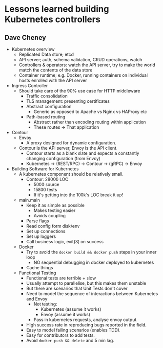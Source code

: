 # Lessons learned building Kubernetes controllers
## Dave Cheney

* Kubernetes overview
    * Replicated Data store; etcd
    * API server; auth, schema validation, CRUD operations, watch
    * Controllers & operators: watch the API server, try to make the world match the contents of the data store
    * Container runtime; e.g. Docker, running containers on individual hosts enrolled with the API server
* Ingress Controller
    * Should take care of the 90% use case for HTTP middleware
        * Traffic consolidation
        * TLS management: presenting certificates
        * Abstract configuration
            * Generic as opposed to Apache vs Nginx vs HAProxy etc
        * Path-based routing
            * Abstract rather than encoding routing within application
            * These routes -> That application
* Contour
    * Envoy
        * A proxy designed for dynamic configuration.
    * Contour is the API server, Envoy is the API client.
        * Contour starts as a blank slate and expects a constantly changing configuration (from Envoy)
        * Kubernetes -> (REST/RPC) -> Contour -> (gRPC) -> Envoy
* Building Software for Kubernetes
    * A kubernetes component should be relatively small.
        * Contour: 28000 LOC
            * 5000 source
            * 15800 tests
            * If it's getting into the 100k's LOC break it up!
    * main.main
        * Keep it as simple as possible
            * Makes testing easier
            * Avoids coupling
        * Parse flags
        * Read config form disk/env
        * Set up connections
        * Set up loggers
        * Call business logic, exit(3) on success
    * Docker
        * Try to avoid the `docker build && docker push` steps in your inner loop
            * NO sequential debugging in docker deployed to kubernetes
        * Cache things
    * Functional Testing
        * Functional tests are terrible + slow
        * Usually attempt to parallelise, but this makes them unstable
        * But there are scenarios that Unit Tests don't cover
        * Need to model the sequence of interactions between Kubernetes and Envoy
            * Not testing:
                * Kubernetes (assume it works)
                * Envoy (assume it works)
            * Pass in kubernetes requests, analyse envoy output.
        * High success rate in reproducing bugs reported in the field.
        * Easy to model failing scenarios (enables TDD).
        * Easy for contributors to add tests.
        * Avoid `docker push && delete` and 5 min lag.
             
